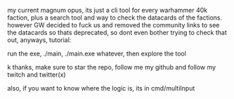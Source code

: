 my current magnum opus, its just a cli tool for every warhammer 40k faction, plus a search tool and way to check the datacards of the factions. however GW decided to fuck us and removed the community links to see the datacards so thats deprecated, so dont even bother trying to check that out, anyways, tutorial:

run the exe, ./main, ./main.exe whatever, then explore the tool

k thanks, make sure to star the repo, follow me my github and follow my twitch and twitter(x)

also, if you want to know where the logic is, its in cmd/multiInput
